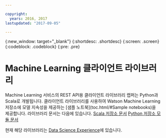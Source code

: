 ```yaml
---

copyright:
  years: 2016, 2017
lastupdated: "2017-09-05"

---
```


{:new_window: target="_blank"}
{:shortdesc: .shortdesc}
{:screen: .screen}
{:codeblock: .codeblock}
{:pre: .pre}

# Machine Learning 클라이언트 라이브러리

Machine Learning 서비스의 REST API용 클라이언트 라이브러리 랩퍼는 Python과 Scala로 개발됩니다.
클라이언트 라이브러리를 사용하여 Watson Machine Learning 저장소에 모델 지속성을 제공하는 [샘플 노트북](toc.html/#Sample notebooks)을 제공합니다.
라이브러리 문서는 다음에 있습니다.
[Scala 저장소 문서](https://watson-ml-staging-libs.mybluemix.net/repository-scala/)
[Python 저장소 모듈 문서](https://watson-ml-staging-libs.mybluemix.net/repository-python/)

현재 해당 라이브러리는 [Data Science Experience](https://datascience.ibm.com)에 있습니다.
